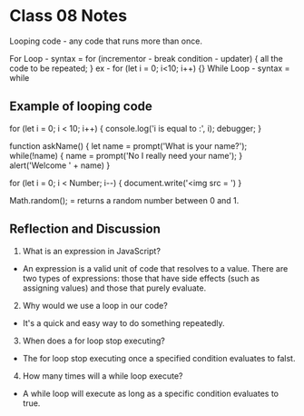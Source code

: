 # Class 08 Notes 

Looping code - any code that runs more than once. 

For Loop - 
syntax = for (incrementor - break condition - updater) {
    all the code to be repeated;
}
ex - 
for (let i = 0; i<10; i++) {}
While Loop - syntax = while 

 ## Example of looping code 


for (let i = 0; i < 10; i++) {
    console.log('i is equal to :', i);
    debugger;
}

function askName() {
    let name = prompt('What is your name?');
    while(!name) {
        name = prompt('No I really need your name');
    }
    alert('Welcome ' + name)
}


for (let i = 0; i < Number; i--) {
    document.write('<img src = ')
}

Math.random();  = returns a random number between 0 and 1. 

## Reflection and Discussion 

1. What is an expression in JavaScript?

- An expression is a valid unit of code that resolves to a value. There are two types of expressions: those that have side effects (such as assigning values) and those that purely evaluate. 

2. Why would we use a loop in our code?

-  It's a quick and easy way to do something repeatedly.

3. When does a for loop stop executing?

- The for loop stop executing once a specified condition evaluates to falst. 

4. How many times will a while loop execute?

- A while loop will execute as long as a specific condition evaluates to true. 